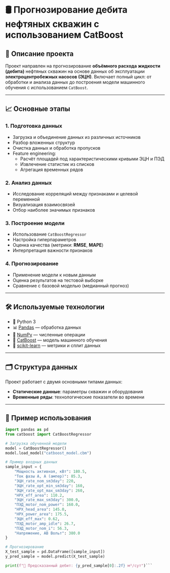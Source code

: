 # 🛢️ Прогнозирование дебита нефтяных скважин с использованием CatBoost

## 📌 Описание проекта

Проект направлен на прогнозирование **объёмного расхода жидкости (дебита)** нефтяных скважин на основе данных об эксплуатации **электроцентробежных насосов (ЭЦН)**. Включает полный цикл: от обработки и анализа данных до построения модели машинного обучения с использованием `CatBoost`.

---

## 📈 Основные этапы

### 1. Подготовка данных
- Загрузка и объединение данных из различных источников
- Разбор вложенных структур 
- Очистка данных и обработка пропусков
- Feature engineering:
  - Расчёт площадей под характеристическими кривыми ЭЦН и ПЭД
  - Извлечение статистик из списков
  - Агрегация временных рядов

### 2. Анализ данных
- Исследование корреляций между признаками и целевой переменной
- Визуализация взаимосвязей
- Отбор наиболее значимых признаков

### 3. Построение модели
- Использование `CatBoostRegressor`
- Настройка гиперпараметров
- Оценка качества (метрики: **RMSE**, **MAPE**)
- Интерпретация важности признаков

### 4. Прогнозирование
- Применение модели к новым данным
- Оценка результатов на тестовой выборке
- Сравнение с базовой моделью (медианный прогноз)

---

## 🛠️ Используемые технологии

- 🐍 Python 3  
- 📊 [Pandas](https://pandas.pydata.org/) — обработка данных  
- 🧮 [NumPy](https://numpy.org/) — численные операции  
- 🧠 [CatBoost](https://catboost.ai/) — модель машинного обучения  
- 🧪 [scikit-learn](https://scikit-learn.org/) — метрики и сплит данных  

---

## 🗂️ Структура данных

Проект работает с двумя основными типами данных:

- **Статические данные**: параметры скважин и оборудования  
- **Временные ряды**: технологические показатели во времени  

---


## 🚀 Пример использования

```python
import pandas as pd
from catboost import CatBoostRegressor

# Загрузка обученной модели
model = CatBoostRegressor()
model.load_model("catboost_model.cbm")

# Пример входных данных
sample_input = {
    "Мощность активная, кВт": 180.5,
    "Ток фазы А, A (ампер)": 85.3,
    "ЭЦН_rate_nom_sm3day": 220,
    "ЭЦН_rate_opt_min_sm3day": 160,
    "ЭЦН_rate_opt_max_sm3day": 260,
    "НРХ_eff_area": 110.2,
    "ЭЦН_rate_max_sm3day": 300.0,
    "ПЭД_motor_nom_power": 160.0,
    "НРХ_head_area": 145.0,
    "НРХ_power_area": 175.5,
    "ЭЦН_eff_max": 0.62,
    "ПЭД_motor_amp_idle": 26.7,
    "ПЭД_motor_nom_i": 56.3,
    "Напряжение, АВ Вольт": 380.0
}

# Прогнозирование
X_test_sample = pd.DataFrame([sample_input])
y_pred_sample = model.predict(X_test_sample)

print(f"🔮 Предсказанный дебит: {y_pred_sample[0]:.2f} м³/сут")```
